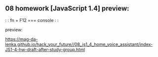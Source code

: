 ## 08 homework [JavaScript 1.4] preview:

: : fn + F12 === console : : 

preview: 

https://mag-da-lenka.github.io/hack_your_future//08_js1_4_home_voice_assistant/index-JS1-4-hw-draft-after-study-group.html